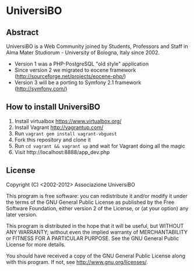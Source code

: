UniversiBO
==========
Abstract
--------
UniversiBO is a Web Community joined by Students, Professors and Staff in Alma Mater Studiorum - University of Bologna, Italy since 2002.
* Version 1 was a PHP-PostgreSQL "old style" application
* Since version 2 we migrated to eocene framework  (http://sourceforge.net/projects/eocene-php/)
* Version 3 will be a porting to Symfony 2.1 framework (http://symfony.com/)

How to install UniversiBO
-------------------------
1. Install virtualbox https://www.virtualbox.org/
2. Install Vagrant http://vagrantup.com/
3. Run ```vagrant gem install vagrant-vbguest```
4. Fork this repository and clone it
5. Run ```cd vagrant && vagrant up``` and wait for Vagrant doing all the magic
6. Visit http://localhost:8888/app_dev.php 

License
-------
Copyright (C) \<2002-2012\>  Associazione UniversiBO


This program is free software: you can redistribute it and/or modify
it under the terms of the GNU General Public License as published by
the Free Software Foundation, either version 2 of the License, or
(at your option) any later version.

This program is distributed in the hope that it will be useful,
but WITHOUT ANY WARRANTY; without even the implied warranty of
MERCHANTABILITY or FITNESS FOR A PARTICULAR PURPOSE.  See the
GNU General Public License for more details.

You should have received a copy of the GNU General Public License
along with this program.  If not, see <http://www.gnu.org/licenses/>.
